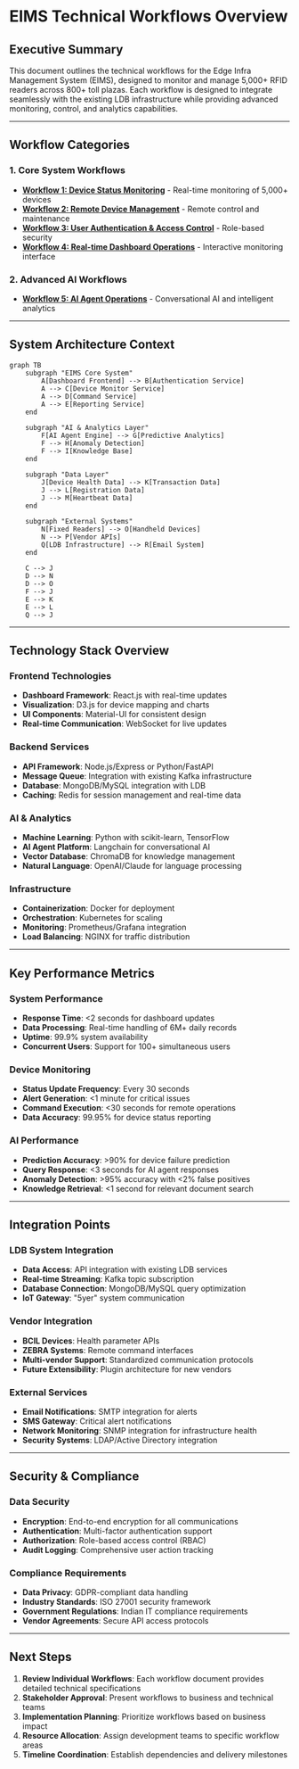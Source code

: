 # EIMS Technical Workflows Overview

## **Executive Summary**

This document outlines the technical workflows for the Edge Infra Management System (EIMS), designed to monitor and manage 5,000+ RFID readers across 800+ toll plazas. Each workflow is designed to integrate seamlessly with the existing LDB infrastructure while providing advanced monitoring, control, and analytics capabilities.

---

## **Workflow Categories**

### **1. Core System Workflows**
- **[Workflow 1: Device Status Monitoring](./Workflow_1_Device_Status_Monitoring.md)** - Real-time monitoring of 5,000+ devices
- **[Workflow 2: Remote Device Management](./Workflow_2_Remote_Device_Management.md)** - Remote control and maintenance
- **[Workflow 3: User Authentication & Access Control](./Workflow_3_Authentication_Access_Control.md)** - Role-based security
- **[Workflow 4: Real-time Dashboard Operations](./Workflow_4_Dashboard_Operations.md)** - Interactive monitoring interface

### **2. Advanced AI Workflows**
- **[Workflow 5: AI Agent Operations](./Workflow_5_AI_Agent_Operations.md)** - Conversational AI and intelligent analytics

---

## **System Architecture Context**

```mermaid
graph TB
    subgraph "EIMS Core System"
        A[Dashboard Frontend] --> B[Authentication Service]
        A --> C[Device Monitor Service]
        A --> D[Command Service]
        A --> E[Reporting Service]
    end
    
    subgraph "AI & Analytics Layer"
        F[AI Agent Engine] --> G[Predictive Analytics]
        F --> H[Anomaly Detection]
        F --> I[Knowledge Base]
    end
    
    subgraph "Data Layer"
        J[Device Health Data] --> K[Transaction Data]
        J --> L[Registration Data]
        J --> M[Heartbeat Data]
    end
    
    subgraph "External Systems"
        N[Fixed Readers] --> O[Handheld Devices]
        N --> P[Vendor APIs]
        Q[LDB Infrastructure] --> R[Email System]
    end
    
    C --> J
    D --> N
    D --> O
    F --> J
    E --> K
    E --> L
    Q --> J
```

---

## **Technology Stack Overview**

### **Frontend Technologies**
- **Dashboard Framework**: React.js with real-time updates
- **Visualization**: D3.js for device mapping and charts
- **UI Components**: Material-UI for consistent design
- **Real-time Communication**: WebSocket for live updates

### **Backend Services**
- **API Framework**: Node.js/Express or Python/FastAPI
- **Message Queue**: Integration with existing Kafka infrastructure
- **Database**: MongoDB/MySQL integration with LDB
- **Caching**: Redis for session management and real-time data

### **AI & Analytics**
- **Machine Learning**: Python with scikit-learn, TensorFlow
- **AI Agent Platform**: Langchain for conversational AI
- **Vector Database**: ChromaDB for knowledge management
- **Natural Language**: OpenAI/Claude for language processing

### **Infrastructure**
- **Containerization**: Docker for deployment
- **Orchestration**: Kubernetes for scaling
- **Monitoring**: Prometheus/Grafana integration
- **Load Balancing**: NGINX for traffic distribution

---

## **Key Performance Metrics**

### **System Performance**
- **Response Time**: <2 seconds for dashboard updates
- **Data Processing**: Real-time handling of 6M+ daily records
- **Uptime**: 99.9% system availability
- **Concurrent Users**: Support for 100+ simultaneous users

### **Device Monitoring**
- **Status Update Frequency**: Every 30 seconds
- **Alert Generation**: <1 minute for critical issues
- **Command Execution**: <30 seconds for remote operations
- **Data Accuracy**: 99.95% for device status reporting

### **AI Performance**
- **Prediction Accuracy**: >90% for device failure prediction
- **Query Response**: <3 seconds for AI agent responses
- **Anomaly Detection**: >95% accuracy with <2% false positives
- **Knowledge Retrieval**: <1 second for relevant document search

---

## **Integration Points**

### **LDB System Integration**
- **Data Access**: API integration with existing LDB services
- **Real-time Streaming**: Kafka topic subscription
- **Database Connection**: MongoDB/MySQL query optimization
- **IoT Gateway**: "5yer" system communication

### **Vendor Integration**
- **BCIL Devices**: Health parameter APIs
- **ZEBRA Systems**: Remote command interfaces
- **Multi-vendor Support**: Standardized communication protocols
- **Future Extensibility**: Plugin architecture for new vendors

### **External Services**
- **Email Notifications**: SMTP integration for alerts
- **SMS Gateway**: Critical alert notifications
- **Network Monitoring**: SNMP integration for infrastructure health
- **Security Systems**: LDAP/Active Directory integration

---

## **Security & Compliance**

### **Data Security**
- **Encryption**: End-to-end encryption for all communications
- **Authentication**: Multi-factor authentication support
- **Authorization**: Role-based access control (RBAC)
- **Audit Logging**: Comprehensive user action tracking

### **Compliance Requirements**
- **Data Privacy**: GDPR-compliant data handling
- **Industry Standards**: ISO 27001 security framework
- **Government Regulations**: Indian IT compliance requirements
- **Vendor Agreements**: Secure API access protocols

---

## **Next Steps**

1. **Review Individual Workflows**: Each workflow document provides detailed technical specifications
2. **Stakeholder Approval**: Present workflows to business and technical teams
3. **Implementation Planning**: Prioritize workflows based on business impact
4. **Resource Allocation**: Assign development teams to specific workflow areas
5. **Timeline Coordination**: Establish dependencies and delivery milestones


